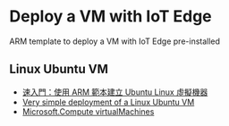 # Deploy a VM with IoT Edge

ARM template to deploy a VM with IoT Edge pre-installed

## Linux Ubuntu VM

- [速入門：使用 ARM 範本建立 Ubuntu Linux 虛擬機器](https://docs.microsoft.com/zh-tw/azure/virtual-machines/linux/quick-create-template)
- [Very simple deployment of a Linux Ubuntu VM](https://github.com/Azure/azure-quickstart-templates/tree/master/101-vm-simple-linux)
- [Microsoft.Compute virtualMachines](https://docs.microsoft.com/en-us/azure/templates/microsoft.compute/virtualmachines?tabs=json)
